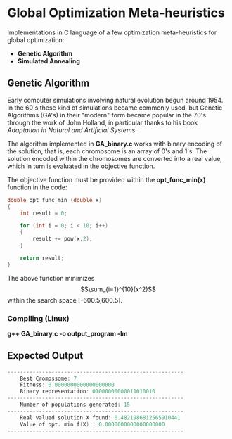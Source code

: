 # Global Optimization Meta-heuristics

Implementations in C language of a few optimization meta-heuristics for global optimization:

* **Genetic Algorithm**
* **Simulated Annealing**

## Genetic Algorithm

Early computer simulations involving natural evolution begun around 1954. In the 60's these kind of simulations became commonly used, but Genetic Algorithms (GA's) in their "modern" form became popular in the 70's through the work of John Holland, in particular thanks to his book *Adaptation in Natural and Artificial Systems*.

The algorithm implemented in **GA_binary.c** works with binary encoding of the solution; that is, each chromosome is an array of 0's and 1's. The solution encoded within the chromosomes are converted into a real value, which in turn is evaluated in the objective function.

The objective function must be provided within the **opt_func_min(x)** function in the code:

```c
double opt_func_min (double x)
{
	int result = 0;

	for (int i = 0; i < 10; i++)
	{
		result += pow(x,2);
	}

	return result;
}
```

The above function minimizes $$\sum_{i=1}^{10}(x^2)$$ within the search space [-600.5,600.5].

### Compiling (Linux)

**g++ GA_binary.c -o output_program -lm**

## Expected Output

```c
--------------------------------------------------------
	Best Cromossome: 7
	Fitness: 0.0000000000000000000
	Binary representation: 01000000000011010010
--------------------------------------------------------
	Number of populations generated: 15
--------------------------------------------------------
	Real valued solution X found: 0.4821986812565910441
	Value of opt. min f(X) : 0.0000000000000000000
--------------------------------------------------------
```
